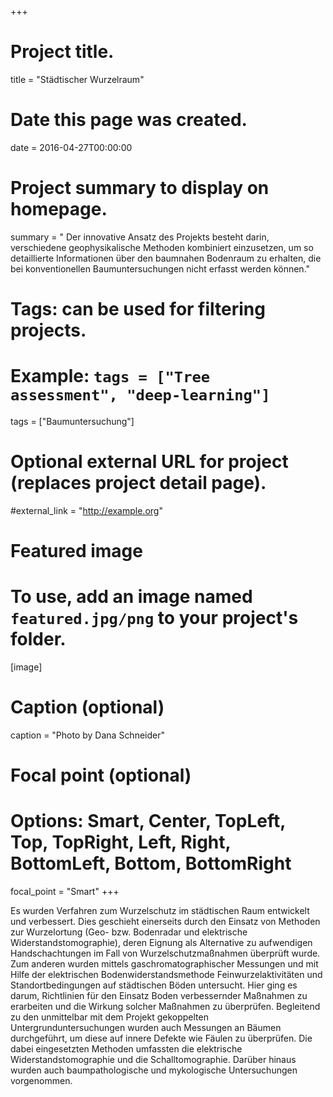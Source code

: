 +++
# Project title.
title = "Städtischer Wurzelraum"

# Date this page was created.
date = 2016-04-27T00:00:00

# Project summary to display on homepage.
summary = " Der innovative Ansatz des Projekts besteht darin, verschiedene geophysikalische Methoden kombiniert einzusetzen, um so detaillierte Informationen über den baumnahen Bodenraum zu erhalten, die bei konventionellen Baumuntersuchungen nicht erfasst werden können."

# Tags: can be used for filtering projects.
# Example: `tags = ["Tree assessment", "deep-learning"]`
tags = ["Baumuntersuchung"]

# Optional external URL for project (replaces project detail page).
#external_link = "http://example.org"

# Featured image
# To use, add an image named `featured.jpg/png` to your project's folder. 
[image]
  # Caption (optional)
  caption = "Photo by Dana Schneider"

  # Focal point (optional)
  # Options: Smart, Center, TopLeft, Top, TopRight, Left, Right, BottomLeft, Bottom, BottomRight
  focal_point = "Smart"
+++

Es wurden Verfahren zum Wurzelschutz im städtischen Raum entwickelt und verbessert. Dies
geschieht einerseits durch den Einsatz von Methoden zur Wurzelortung (Geo- bzw. Bodenradar und elektrische Widerstandstomographie), deren Eignung als Alternative zu aufwendigen
Handschachtungen im Fall von Wurzelschutzmaßnahmen überprüft wurde. Zum anderen wurden mittels gaschromatographischer Messungen und mit Hilfe der elektrischen Bodenwiderstandsmethode Feinwurzelaktivitäten und Standortbedingungen auf städtischen Böden
untersucht. Hier ging es darum, Richtlinien für den Einsatz Boden verbessernder Maßnahmen zu erarbeiten und die Wirkung solcher Maßnahmen zu überprüfen. Begleitend zu den
unmittelbar mit dem Projekt gekoppelten Untergrunduntersuchungen wurden auch Messungen
an Bäumen durchgeführt, um diese auf innere Defekte wie Fäulen zu überprüfen. Die dabei
eingesetzten Methoden umfassten die elektrische Widerstandstomographie und die Schalltomographie. Darüber hinaus wurden auch baumpathologische und mykologische Untersuchungen
vorgenommen.

